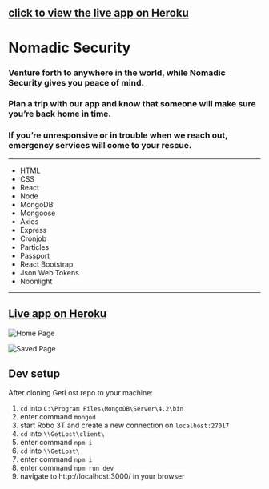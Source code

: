 ## [click to view the live app on Heroku](https://lostinthewoods.herokuapp.com/)

# Nomadic Security


### Venture forth to anywhere in the world, while Nomadic Security gives you peace of mind.
### Plan a trip with our app and know that someone will make sure you’re back home in time.
### If you’re unresponsive or in trouble when we reach out, emergency services will come to your rescue.
---

* HTML
* CSS
* React 
* Node
* MongoDB
* Mongoose
* Axios
* Express
* Cronjob
* Particles
* Passport
* React Bootstrap
* Json Web Tokens
* Noonlight

---
## [Live app on Heroku](https://lostinthewoods.herokuapp.com/)

![Home Page](client/src/images/Home.gif)

![Saved Page](client/src/images/dashboarD.png)


## Dev setup
After cloning GetLost repo to your machine:

 1. `cd` into `C:\Program Files\MongoDB\Server\4.2\bin`
 2. enter command `mongod`
 3. start Robo 3T and create a new connection on `localhost:27017`
 4. `cd` into `\\GetLost\client\`
 5. enter command `npm i`
 6. `cd` into `\\GetLost\`
 7. enter command `npm i`
 8. enter command `npm run dev`
 9. navigate to http://localhost:3000/ in your browser
